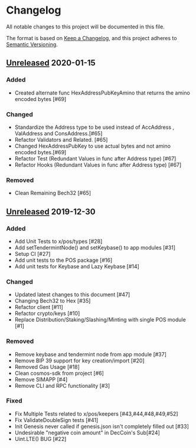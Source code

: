 # Changelog
All notable changes to this project will be documented in this file.

The format is based on [Keep a Changelog](https://keepachangelog.com/en/1.0.0/),
and this project adheres to [Semantic Versioning](https://semver.org/spec/v2.0.0.html).

## [Unreleased] 2020-01-15

### Added
- Created alternate func HexAddressPubKeyAmino that returns the amino encoded bytes [#69]

### Changed
- Standardize the Address type to be used instead of AccAddress , ValAddress and ConsAddress.[#65]
- Refactor Validators and Related. [#65]
- Changed HexAddressPubKey to use actual bytes and not amino encoded bytes.[#69]
- Refactor Test (Redundant Values in func after Address type) [#67]
- Refactor Hooks (Redundant Values in func after Address type) [#67]

### Removed
- Clean Remaining Bech32 [#65]

## [Unreleased] 2019-12-30

### Added
- Add Unit Tests to x/pos/types [#28]
- Add setTendermintNode() and setKeybase() to app modules [#31]
- Setup CI [#27]
- Add unit tests to the POS package [#16]
- Add unit tests for Keybase and Lazy Keybase [#14]

### Changed
- Updated latest changes to this document [#47]
- Changing Bech32 to Hex [#35]
- Refactor client [#11]
- Refactor crypto/keys [#10]
- Replace Distribution/Staking/Slashing/Minting with single POS module [#1]

### Removed
- Remove keybase and tendermint node from app module [#37]
- Remove BIP 39 support for key creation/import [#20]
- Removed Gas Usage [#18]
- Clean cosmos-sdk from project [#6]
- Remove SIMAPP [#4]
- Remove CLI and RPC functionality [#3]

### Fixed
- Fix Multiple Tests related to x/pos/keepers [#43,#44,#48,#49,#52]
- Fix ValidateDoubleSign tests [#41]
- Init Genesis never called if genesis.json isn't completely filled out [#33]
- Undesirable "negative coin amount" in DecCoin's Sub[#24]
- Uint.LTE() BUG [#22]


[Unreleased]: https://github.com/pokt-network/posmint/compare/master...staging